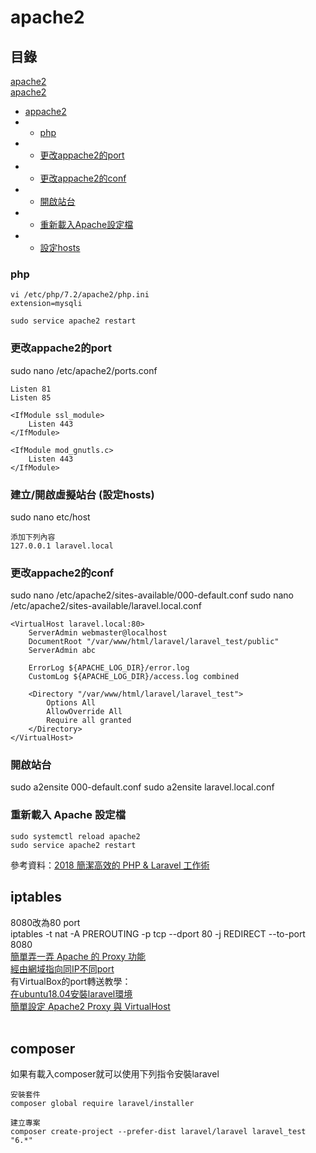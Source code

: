 # apache2

## 目錄
[apache2](#apache2)<br>
[apache2](#apache2)<br>

* [appache2](#appache2)<br>
* * [php](#php)<br>
* * [更改appache2的port](#更改appache2的port)<br>
* * [更改appache2的conf](#更改appache2的conf)<br>
* * [開啟站台](#開啟站台)<br>
* * [重新載入Apache設定檔](#重新載入Apache設定檔)<br>
* * [設定hosts](#設定hosts)<br>

### php
~~~
vi /etc/php/7.2/apache2/php.ini
extension=mysqli

sudo service apache2 restart
~~~
### 更改appache2的port
sudo nano /etc/apache2/ports.conf
~~~
Listen 81
Listen 85

<IfModule ssl_module>
	Listen 443
</IfModule>

<IfModule mod_gnutls.c>
	Listen 443
</IfModule>
~~~

### 建立/開啟虛擬站台 (設定hosts)
sudo nano etc/host
~~~
添加下列內容
127.0.0.1 laravel.local
~~~
### 更改appache2的conf
sudo nano /etc/apache2/sites-available/000-default.conf 
sudo nano /etc/apache2/sites-available/laravel.local.conf
~~~
<VirtualHost laravel.local:80>
    ServerAdmin webmaster@localhost
    DocumentRoot "/var/www/html/laravel/laravel_test/public"
    ServerAdmin abc

    ErrorLog ${APACHE_LOG_DIR}/error.log
    CustomLog ${APACHE_LOG_DIR}/access.log combined

    <Directory "/var/www/html/laravel/laravel_test">
        Options All
        AllowOverride All
        Require all granted
    </Directory>
</VirtualHost>
~~~
### 開啟站台
sudo a2ensite 000-default.conf 
sudo a2ensite laravel.local.conf
### 重新載入 Apache 設定檔
~~~
sudo systemctl reload apache2
sudo service apache2 restart
~~~

參考資料：[2018 簡潔高效的 PHP & Laravel 工作術](https://medium.com/@shengyou/2018ironman-eos-for-php-developer-day13-124a0903e937)



## iptables

8080改為80 port<br>
iptables -t nat -A PREROUTING -p tcp --dport 80 -j REDIRECT --to-port 8080<br>
<a href="https://blog.roga.tw/2006/10/325">簡單弄一弄 Apache 的 Proxy 功能</a><br>
<a href="https://ithelp.ithome.com.tw/questions/10142841">經由網域指向同IP不同port</a><br>
有VirtualBox的port轉送教學：<br>
<a href="https://ithelp.ithome.com.tw/articles/10210574">在ubuntu18.04安裝laravel環境</a><br>
<a href="https://k2r2bai.com/2015/11/04/linux/ubuntu/apache2-proxy/">簡單設定 Apache2 Proxy 與 VirtualHost</a><br>
<a href=""></a><br>


## composer
如果有載入composer就可以使用下列指令安裝laravel
~~~
安裝套件
composer global require laravel/installer

建立專案
composer create-project --prefer-dist laravel/laravel laravel_test "6.*"
~~~
